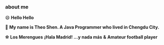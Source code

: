 ### about me

😄 **Hello Hello**

🐀 **My name is Theo Shen. A Java Programmer who lived in Chengdu City.**

⚽ **Los Merengues**   **¡Hala Madrid! ...y nada más**    **&**  **Amateur football player**

